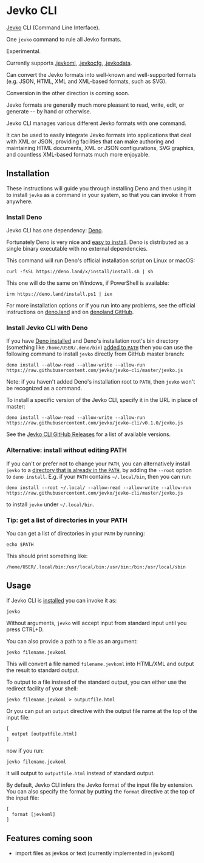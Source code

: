 # Jevko CLI

[Jevko](https://jevko.org) CLI (Command Line Interface).

One `jevko` command to rule all Jevko formats.

Experimental.

Currently supports [.jevkoml](https://github.com/jevko/jevkoml), [.jevkocfg](https://github.com/jevko/jevkoconfig1.js), [.jevkodata](https://github.com/jevko/jevkodata).

Can convert the Jevko formats into well-known and well-supported formats (e.g. JSON, HTML, XML and XML-based formats, such as SVG).

Conversion in the other direction is coming soon.

Jevko formats are generally much more pleasant to read, write, edit, or generate -- by hand or otherwise.

Jevko CLI manages various different Jevko formats with one command.

It can be used to easily integrate Jevko formats into applications that deal with XML or JSON, providing facilities that can make authoring and maintaining HTML documents, XML or JSON configurations, SVG graphics, and countless XML-based formats much more enjoyable.

<!-- In the future, JevkoML could also be used directly by various tools, for increased efficiency. -->

## Installation

These instructions will guide you through installing Deno and then using it to install `jevko` as a command in your system, so that you can invoke it from anywhere.

### Install Deno

Jevko CLI has one dependency: [Deno](https://deno.land/).

Fortunately Deno is very nice and [easy to install](https://deno.land/manual@v1.28.1/getting_started/installation). Deno is distributed as a single binary executable with no external dependencies.

This command will run Deno's official installation script on Linux or macOS:

```
curl -fsSL https://deno.land/x/install/install.sh | sh
```

This one will do the same on Windows, if PowerShell is available:

```
irm https://deno.land/install.ps1 | iex
```

For more installation options or if you run into any problems, see the official instructions on [deno.land](https://deno.land/manual@v1.28.1/getting_started/installation) and on [denoland GitHub](https://github.com/denoland/deno_install).

### Install Jevko CLI with Deno

If you have [Deno installed](#install-deno) and Deno's installation root's bin directory (something like `/home/USER/.deno/bin`) [added to `PATH`](#tip-get-a-list-of-directories-in-your-path) then you can use the following command to install `jevko` directly from GitHub master branch:

```
deno install --allow-read --allow-write --allow-run https://raw.githubusercontent.com/jevko/jevko-cli/master/jevko.js
```

Note: if you haven't added Deno's installation root to `PATH`, then `jevko` won't be recognized as a command.

To install a specific version of the Jevko CLI, specify it in the URL in place of master:

```
deno install --allow-read --allow-write --allow-run https://raw.githubusercontent.com/jevko/jevko-cli/v0.1.0/jevko.js
```

See the [Jevko CLI GitHub Releases](https://github.com/jevko/jevko-cli/releases) for a list of available versions.

### Alternative: install without editing PATH

If you can't or prefer not to change your `PATH`, you can alternatively install `jevko` to a [directory that is already in the `PATH`](#tip-get-a-list-of-directories-in-your-path), by adding the `--root` option to `deno install`. E.g. if your `PATH` contains `~/.local/bin`, then you can run:

```
deno install --root ~/.local/ --allow-read --allow-write --allow-run https://raw.githubusercontent.com/jevko/jevko-cli/master/jevko.js
```

to install `jevko` under `~/.local/bin`.

### Tip: get a list of directories in your PATH

You can get a list of directories in your `PATH` by running:

```
echo $PATH
```

This should print something like:

```
/home/USER/.local/bin:/usr/local/bin:/usr/bin:/bin:/usr/local/sbin
```

## Usage

If Jevko CLI is [installed](#installation-with-deno) you can invoke it as:

```
jevko
```

Without arguments, `jevko` will accept input from standard input until you press CTRL+D.

<!-- todo?: mvp console highlighting? -->

You can also provide a path to a file as an argument:

<!-- get syntax highlighting for vscode -->

```
jevko filename.jevkoml
```

This will convert a file named `filename.jevkoml` into HTML/XML and output the result to standard output.

To output to a file instead of the standard output, you can either use the redirect facility of your shell:

```
jevko filename.jevkoml > outputfile.html
```

Or you can put an `output` directive with the output file name at the top of the input file:

<!-- todo: describe the new way of doing directives -- probly change name of directives to sth else -->

```
[
  output [outputfile.html]
]
```

now if you run:

```
jevko filename.jevkoml
```

it will output to `outputfile.html` instead of standard output.

By default, Jevko CLI infers the Jevko format of the input file by extension. You can also specify the format by putting the `format` directive at the top of the input file:

```
[
  format [jevkoml]
]
```


## Features coming soon

<!-- todo: this should be a separate lib (perhaps local to this repo) -->
* import files as jevkos or text (currently implemented in jevkoml)